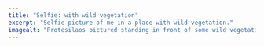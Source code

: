 ```yaml
---
title: "Selfie: with wild vegetation"
excerpt: "Selfie picture of me in a place with wild vegetation."
imagealt: "Protesilaos pictured standing in front of some wild vegetation."
---
```

